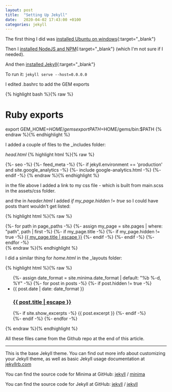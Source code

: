 ```yaml
---
layout: post
title:  "Setting Up Jekyll"
date:   2020-04-02 17:43:00 +0100
categories: jekyll
---
```


The first thing I did was [installed Ubuntu on windows][Ubuntu Install]{:target="_blank"}

Then I [installed NodeJS and NPM][Install NodeJS]{:target="_blank"} (which I'm not sure if I needed).

And then [installed Jekyll][Install Jekyll]{:target="_blank"}

To run it: `jekyll serve --host=0.0.0.0`

I edited .bashrc to add the GEM exports

{% highlight bash %}{% raw %}
# Ruby exports
export GEM_HOME=$HOME/gems
export PATH=$HOME/gems/bin:$PATH
{% endraw %}{% endhighlight %}


I added a couple of files to the _includes folder:

*head.html*
{% highlight html %}{% raw %}
<head>
    <meta charset="utf-8">
    <meta http-equiv="X-UA-Compatible" content="IE=edge">
    <meta name="viewport" content="width=device-width, initial-scale=1">
    {%- seo -%}
    <link rel="stylesheet" href="{{ "/assets/main.css" | relative_url }}">
    <link rel="stylesheet" href="{{ "/assets/css/main.css" | relative_url }}">
    {%- feed_meta -%}
    {%- if jekyll.environment == 'production' and site.google_analytics -%}
      {%- include google-analytics.html -%}
    {%- endif -%}
</head>
{% endraw %}{% endhighlight %}

in the file above I added a link to my css file - which is built from main.scss in the assets/css folder.

and the in *header.html* I added _if my_page.hidden != true_ so I could have posts thant wouldn't get listed:

{% highlight html %}{% raw %}
    <div class="trigger">
    {%- for path in page_paths -%}
        {%- assign my_page = site.pages | where: "path", path | first -%}
        {%- if my_page.title -%}
        {%- if my_page.hidden != true -%}
            <a class="page-link" href="{{ my_page.url | relative_url }}">{{ my_page.title | escape }}</a>
        {%- endif -%}
        {%- endif -%}
    {%- endfor -%}
    </div>
{% endraw %}{% endhighlight %}

I did a similar thing for *home.html* in the _layouts folder:

{% highlight html %}{% raw %}
    <ul class="post-list">
      {%- assign date_format = site.minima.date_format | default: "%b %-d, %Y" -%}
      {%- for post in posts -%}
        {%- if post.hidden != true -%}
          <li>
            <span class="post-meta">{{ post.date | date: date_format }}</span>
            <h3>
              <a class="post-link" href="{{ post.url | relative_url }}">
                {{ post.title | escape }}
              </a>
            </h3>
            {%- if site.show_excerpts -%}
              {{ post.excerpt }}
            {%- endif -%}
          </li>
        {%- endif -%}
      {%- endfor -%}
    </ul>
{% endraw %}{% endhighlight %}

All these files came from the Github repo at the end of this article.

<hr/>

This is the base Jekyll theme. You can find out more info about customizing your Jekyll theme, as well as basic Jekyll usage documentation at [jekyllrb.com](https://jekyllrb.com/)

You can find the source code for Minima at GitHub:
[jekyll][jekyll-organization] /
[minima](https://github.com/jekyll/minima)

You can find the source code for Jekyll at GitHub:
[jekyll][jekyll-organization] /
[jekyll](https://github.com/jekyll/jekyll)

[jekyll-organization]: https://github.com/jekyll

[Ubuntu Install]: https://docs.microsoft.com/en-us/windows/wsl/install-win10
[Install Jekyll]: https://computingforgeeks.com/how-to-install-jekyll-on-ubuntu-18-04/
[Install NodeJS]: https://github.com/nodesource/distributions/blob/master/README.md
